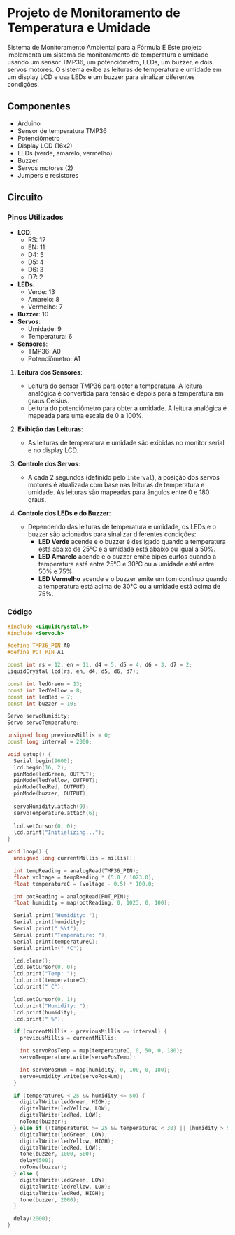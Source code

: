 # Projeto de Monitoramento de Temperatura e Umidade

Sistema de Monitoramento Ambiental para a Fórmula E
Este projeto implementa um sistema de monitoramento de temperatura e umidade usando um sensor TMP36, um potenciômetro, LEDs, um buzzer, e dois servos motores. O sistema exibe as leituras de temperatura e umidade em um display LCD e usa LEDs e um buzzer para sinalizar diferentes condições.

## Componentes

- Arduino
- Sensor de temperatura TMP36
- Potenciômetro
- Display LCD (16x2)
- LEDs (verde, amarelo, vermelho)
- Buzzer
- Servos motores (2)
- Jumpers e resistores

## Circuito

### Pinos Utilizados

- **LCD**: 
  - RS: 12
  - EN: 11
  - D4: 5
  - D5: 4
  - D6: 3
  - D7: 2
- **LEDs**:
  - Verde: 13
  - Amarelo: 8
  - Vermelho: 7
- **Buzzer**: 10
- **Servos**:
  - Umidade: 9
  - Temperatura: 6
- **Sensores**:
  - TMP36: A0
  - Potenciômetro: A1

1. **Leitura dos Sensores**:
    - Leitura do sensor TMP36 para obter a temperatura. A leitura analógica é convertida para tensão e depois para a temperatura em graus Celsius.
    - Leitura do potenciômetro para obter a umidade. A leitura analógica é mapeada para uma escala de 0 a 100%.

2. **Exibição das Leituras**:
    - As leituras de temperatura e umidade são exibidas no monitor serial e no display LCD.

3. **Controle dos Servos**:
    - A cada 2 segundos (definido pelo `interval`), a posição dos servos motores é atualizada com base nas leituras de temperatura e umidade. As leituras são mapeadas para ângulos entre 0 e 180 graus.

4. **Controle dos LEDs e do Buzzer**:
    - Dependendo das leituras de temperatura e umidade, os LEDs e o buzzer são acionados para sinalizar diferentes condições:
        - **LED Verde** acende e o buzzer é desligado quando a temperatura está abaixo de 25°C e a umidade está abaixo ou igual a 50%.
        - **LED Amarelo** acende e o buzzer emite bipes curtos quando a temperatura está entre 25°C e 30°C ou a umidade está entre 50% e 75%.
        - **LED Vermelho** acende e o buzzer emite um tom contínuo quando a temperatura está acima de 30°C ou a umidade está acima de 75%.

### Código

```cpp
#include <LiquidCrystal.h>
#include <Servo.h>

#define TMP36_PIN A0
#define POT_PIN A1

const int rs = 12, en = 11, d4 = 5, d5 = 4, d6 = 3, d7 = 2;
LiquidCrystal lcd(rs, en, d4, d5, d6, d7);

const int ledGreen = 13;
const int ledYellow = 8;
const int ledRed = 7;
const int buzzer = 10;

Servo servoHumidity;
Servo servoTemperature;

unsigned long previousMillis = 0;
const long interval = 2000;

void setup() {
  Serial.begin(9600);
  lcd.begin(16, 2);
  pinMode(ledGreen, OUTPUT);
  pinMode(ledYellow, OUTPUT);
  pinMode(ledRed, OUTPUT);
  pinMode(buzzer, OUTPUT);
  
  servoHumidity.attach(9);
  servoTemperature.attach(6);
  
  lcd.setCursor(0, 0);
  lcd.print("Initializing...");
}

void loop() {
  unsigned long currentMillis = millis();

  int tempReading = analogRead(TMP36_PIN);
  float voltage = tempReading * (5.0 / 1023.0);
  float temperatureC = (voltage - 0.5) * 100.0;

  int potReading = analogRead(POT_PIN);
  float humidity = map(potReading, 0, 1023, 0, 100);

  Serial.print("Humidity: ");
  Serial.print(humidity);
  Serial.print(" %\t");
  Serial.print("Temperature: ");
  Serial.print(temperatureC);
  Serial.println(" *C");

  lcd.clear();
  lcd.setCursor(0, 0);
  lcd.print("Temp: ");
  lcd.print(temperatureC);
  lcd.print(" C");

  lcd.setCursor(0, 1);
  lcd.print("Humidity: ");
  lcd.print(humidity);
  lcd.print(" %");

  if (currentMillis - previousMillis >= interval) {
    previousMillis = currentMillis;

    int servoPosTemp = map(temperatureC, 0, 50, 0, 180);
    servoTemperature.write(servoPosTemp);

    int servoPosHum = map(humidity, 0, 100, 0, 180);
    servoHumidity.write(servoPosHum);
  }

  if (temperatureC < 25 && humidity <= 50) {
    digitalWrite(ledGreen, HIGH);
    digitalWrite(ledYellow, LOW);
    digitalWrite(ledRed, LOW);
    noTone(buzzer);
  } else if ((temperatureC >= 25 && temperatureC < 30) || (humidity > 50 && humidity <= 75)) {
    digitalWrite(ledGreen, LOW);
    digitalWrite(ledYellow, HIGH);
    digitalWrite(ledRed, LOW);
    tone(buzzer, 1000, 500);
    delay(500);
    noTone(buzzer);
  } else {
    digitalWrite(ledGreen, LOW);
    digitalWrite(ledYellow, LOW);
    digitalWrite(ledRed, HIGH);
    tone(buzzer, 2000);
  }

  delay(2000);
}
